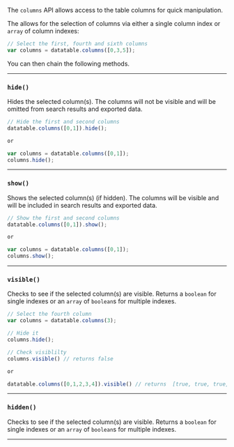 The `columns` API allows access to the table columns for quick manipulation.

The allows for the selection of columns via either a single column index or `array` of column indexes:

```javascript
// Select the first, fourth and sixth columns
var columns = datatable.columns([0,3,5]);
```

You can then chain the following methods.

---

### `hide()`

Hides the selected column(s). The columns will not be visible and will be omitted from search results and exported data.

```javascript
// Hide the first and second columns
datatable.columns([0,1]).hide();

or 

var columns = datatable.columns([0,1]);
columns.hide();
```

---

### `show()`

Shows the selected column(s) (if hidden). The columns will be visible and will be included in search results and exported data.


```javascript
// Show the first and second columns
datatable.columns([0,1]).show();

or 

var columns = datatable.columns([0,1]);
columns.show();
```

---

### `visible()`

Checks to see if the selected column(s) are visible. Returns a `boolean` for single indexes or an `array` of `boolean`s for multiple indexes.

```javascript
// Select the fourth column
var columns = datatable.columns(3);

// Hide it
columns.hide();

// Check visiblilty
columns.visible() // returns false

or 

datatable.columns([0,1,2,3,4]).visible() // returns  [true, true, true, false, true]

```

---

### `hidden()`

Checks to see if the selected column(s) are visible. Returns a `boolean` for single indexes or an `array` of `boolean`s for multiple indexes.

---